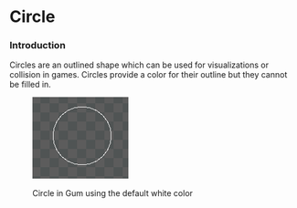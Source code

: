# Circle

### Introduction

Circles are an outlined shape which can be used for visualizations or collision in games. Circles provide a color for their outline but they cannot be filled in.

<figure><img src="../../.gitbook/assets/30_04 24 55.png" alt=""><figcaption><p>Circle in Gum using the default white color</p></figcaption></figure>
